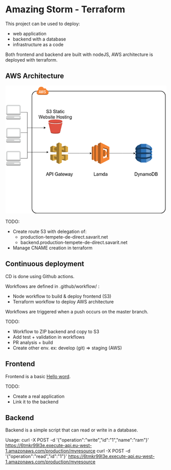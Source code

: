 # Amazing Storm - Terraform

This project can be used to deploy:
 - web application 
 - backend with a database
 - infrastructure as a code
 
Both frontend and backend are built with nodeJS, AWS architecture is deployed with terraform.
 
 
## AWS Architecture

 ![serverless-archi](images/serverless_architecture.png)
 
TODO:
- Create route 53 with delegation of:
     - production-tempete-de-direct.savarit.net
     - backend.production-tempete-de-direct.savarit.net
- Manage CNAME creation in terraform

## Continuous deployment

CD is done using Github actions.

Workflows are defined in .github/workflow/ :
- Node workflow to build & deploy frontend (S3)
- Terraform workflow to deploy AWS architecture

Workflows are triggered when a push occurs on the master branch.

TODO:
- Workflow to ZIP backend and copy to S3
- Add test + validation in workflows
- PR analysis + build
- Create other env. ex: develop (git) => staging (AWS)

## Frontend

Frontend is a basic [Hello word](http://production-tempete-de-direct.savarit.net.s3-website-eu-west-1.amazonaws.com/).

TODO:
- Create a real application
- Link it to the backend

## Backend

Backend is a simple script that can read or write in a database.

Usage:
curl -X POST -d '{"operation":"write","id":"1","name":"ram"}' https://6tmkr99l3e.execute-api.eu-west-1.amazonaws.com/production/myresource
curl -X POST -d '{"operation":"read","id":"1"}' https://6tmkr99l3e.execute-api.eu-west-1.amazonaws.com/production/myresource